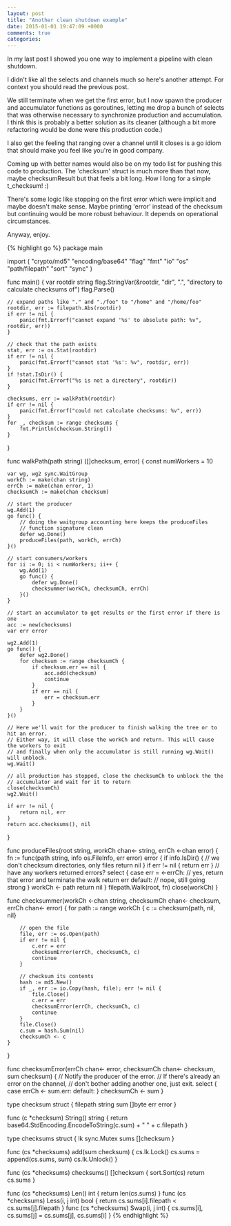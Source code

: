 ```yaml
---
layout: post
title: "Another clean shutdown example"
date: 2015-01-01 19:47:09 +0000
comments: true
categories: 
---
```


In my last post I showed you one way to implement a pipeline with clean shutdown.

I didn't like all the selects and channels much so here's another attempt. For context you should read the previous post.

We still terminate when we get the first error, but I now spawn the producer and accumulator functions as goroutines, letting me drop a bunch of selects that was otherwise necessary to synchronize production and accumulation. I think this is probably a better solution as its cleaner (although a bit more refactoring would be done were this production code.)

I also get the feeling that ranging over a channel until it closes is a go idiom that should make you feel like you're in good company.

Coming up with better names would also be on my todo list for pushing this code to production. The 'checksum' struct is much more than that now, maybe checksumResult but that feels a bit long. How I long for a simple t_checksum! :)

There's some logic like stopping on the first error which were implicit and maybe doesn't make sense. Maybe printing 'error' instead of the checksum but continuing would be more robust behaviour. It depends on operational circumstances.

Anyway, enjoy.

{% highlight go %}
package main

import (
	"crypto/md5"
	"encoding/base64"
	"flag"
	"fmt"
	"io"
	"os"
	"path/filepath"
	"sort"
	"sync"
)

func main() {
	var rootdir string
	flag.StringVar(&rootdir, "dir", ".", "directory to calculate checksums of")
	flag.Parse()

	// expand paths like "." and "./foo" to "/home" and "/home/foo"
	rootdir, err := filepath.Abs(rootdir)
	if err != nil {
		panic(fmt.Errorf("cannot expand '%s' to absolute path: %v", rootdir, err))
	}

	// check that the path exists
	stat, err := os.Stat(rootdir)
	if err != nil {
		panic(fmt.Errorf("cannot stat '%s': %v", rootdir, err))
	}
	if !stat.IsDir() {
		panic(fmt.Errorf("%s is not a directory", rootdir))
	}

	checksums, err := walkPath(rootdir)
	if err != nil {
		panic(fmt.Errorf("could not calculate checksums: %v", err))
	}
	for _, checksum := range checksums {
		fmt.Println(checksum.String())
	}
}

func walkPath(path string) ([]checksum, error) {
	const numWorkers = 10

	var wg, wg2 sync.WaitGroup
	workCh := make(chan string)
	errCh := make(chan error, 1)
	checksumCh := make(chan checksum)

	// start the producer
	wg.Add(1)
	go func() {
		// doing the waitgroup accounting here keeps the produceFiles
		// function signature clean
		defer wg.Done()
		produceFiles(path, workCh, errCh)
	}()

	// start consumers/workers
	for ii := 0; ii < numWorkers; ii++ {
		wg.Add(1)
		go func() {
			defer wg.Done()
			checksummer(workCh, checksumCh, errCh)
		}()
	}

	// start an accumulator to get results or the first error if there is one
	acc := new(checksums)
	var err error

	wg2.Add(1)
	go func() {
		defer wg2.Done()
		for checksum := range checksumCh {
			if checksum.err == nil {
				acc.add(checksum)
				continue
			}
			if err == nil {
				err = checksum.err
			}
		}
	}()

	// Here we'll wait for the producer to finish walking the tree or to hit an error.
	// Either way, it will close the workCh and return. This will cause the workers to exit
	// and finally when only the accumulator is still running wg.Wait() will unblock.
	wg.Wait()

	// all production has stopped, close the checksumCh to unblock the the
	// accumulator and wait for it to return
	close(checksumCh)
	wg2.Wait()

	if err != nil {
		return nil, err
	}
	return acc.checksums(), nil
}

func produceFiles(root string, workCh chan<- string, errCh <-chan error) {
	fn := func(path string, info os.FileInfo, err error) error {
		if info.IsDir() {
			// we don't checksum directories, only files
			return nil
		}
		if err != nil {
			return err
		}
		// have any workers returned errors?
		select {
		case err = <-errCh:
			// yes, return that error and terminate the walk
			return err
		default:
			// nope, still going strong
		}
		workCh <- path
		return nil
	}
	filepath.Walk(root, fn)
	close(workCh)
}

func checksummer(workCh <-chan string, checksumCh chan<- checksum, errCh chan<- error) {
	for path := range workCh {
		c := checksum{path, nil, nil}

		// open the file
		file, err := os.Open(path)
		if err != nil {
			c.err = err
			checksumError(errCh, checksumCh, c)
			continue
		}

		// checksum its contents
		hash := md5.New()
		if _, err := io.Copy(hash, file); err != nil {
			file.Close()
			c.err = err
			checksumError(errCh, checksumCh, c)
			continue
		}
		file.Close()
		c.sum = hash.Sum(nil)
		checksumCh <- c
	}
}

func checksumError(errCh chan<- error, checksumCh chan<- checksum, sum checksum) {
	// Notify the producer of the error.
	// If there's already an error on the channel,
	// don't bother adding another one, just exit.
	select {
	case errCh <- sum.err:
	default:
	}
	checksumCh <- sum
}

type checksum struct {
	filepath string
	sum      []byte
	err      error
}

func (c *checksum) String() string {
	return base64.StdEncoding.EncodeToString(c.sum) + " " + c.filepath
}

type checksums struct {
	lk   sync.Mutex
	sums []checksum
}

func (cs *checksums) add(sum checksum) {
	cs.lk.Lock()
	cs.sums = append(cs.sums, sum)
	cs.lk.Unlock()
}

func (cs *checksums) checksums() []checksum {
	sort.Sort(cs)
	return cs.sums
}

func (cs *checksums) Len() int { return len(cs.sums) }
func (cs *checksums) Less(i, j int) bool {
	return cs.sums[i].filepath < cs.sums[j].filepath
}
func (cs *checksums) Swap(i, j int) {
	cs.sums[i], cs.sums[j] = cs.sums[j], cs.sums[i]
}
{% endhighlight %}
